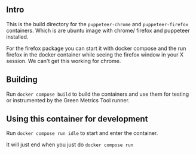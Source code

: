 ## Intro
This is the build directory for the `puppeteer-chrome` and `puppeteer-firefox`
containers. Which is are ubuntu image with chrome/ firefox and puppeteer installed.

For the firefox package you can start it with docker compose and the run firefox in the docker container
while seeing the firefox window in your X session. We can't get this working for chrome.


## Building

Run `docker compose build` to build the containers and use them for testing or
instrumented by the Green Metrics Tool runner.


## Using this container for development

Run `docker compose run idle` to start and enter the container.

It will just end when you just do `docker compose run`
